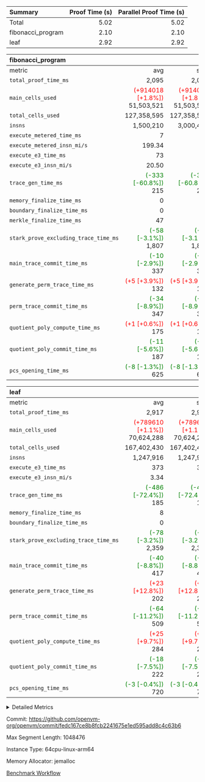 | Summary | Proof Time (s) | Parallel Proof Time (s) |
|:---|---:|---:|
| Total |  5.02 |  5.02 |
| fibonacci_program |  2.10 |  2.10 |
| leaf |  2.92 |  2.92 |


| fibonacci_program |||||
|:---|---:|---:|---:|---:|
|metric|avg|sum|max|min|
| `total_proof_time_ms ` |  2,095 |  2,095 |  2,095 |  2,095 |
| `main_cells_used     ` | <span style='color: red'>(+914018 [+1.8%])</span> 51,503,521 | <span style='color: red'>(+914018 [+1.8%])</span> 51,503,521 | <span style='color: red'>(+914018 [+1.8%])</span> 51,503,521 | <span style='color: red'>(+914018 [+1.8%])</span> 51,503,521 |
| `total_cells_used    ` |  127,358,595 |  127,358,595 |  127,358,595 |  127,358,595 |
| `insns               ` |  1,500,210 |  3,000,420 |  1,500,210 |  1,500,210 |
| `execute_metered_time_ms` |  7 | -          | -          | -          |
| `execute_metered_insn_mi/s` |  199.34 | -          |  199.34 |  199.34 |
| `execute_e3_time_ms  ` |  73 |  73 |  73 |  73 |
| `execute_e3_insn_mi/s` |  20.50 | -          |  20.50 |  20.50 |
| `trace_gen_time_ms   ` | <span style='color: green'>(-333 [-60.8%])</span> 215 | <span style='color: green'>(-333 [-60.8%])</span> 215 | <span style='color: green'>(-333 [-60.8%])</span> 215 | <span style='color: green'>(-333 [-60.8%])</span> 215 |
| `memory_finalize_time_ms` |  0 |  0 |  0 |  0 |
| `boundary_finalize_time_ms` |  0 |  0 |  0 |  0 |
| `merkle_finalize_time_ms` |  47 |  47 |  47 |  47 |
| `stark_prove_excluding_trace_time_ms` | <span style='color: green'>(-58 [-3.1%])</span> 1,807 | <span style='color: green'>(-58 [-3.1%])</span> 1,807 | <span style='color: green'>(-58 [-3.1%])</span> 1,807 | <span style='color: green'>(-58 [-3.1%])</span> 1,807 |
| `main_trace_commit_time_ms` | <span style='color: green'>(-10 [-2.9%])</span> 337 | <span style='color: green'>(-10 [-2.9%])</span> 337 | <span style='color: green'>(-10 [-2.9%])</span> 337 | <span style='color: green'>(-10 [-2.9%])</span> 337 |
| `generate_perm_trace_time_ms` | <span style='color: red'>(+5 [+3.9%])</span> 132 | <span style='color: red'>(+5 [+3.9%])</span> 132 | <span style='color: red'>(+5 [+3.9%])</span> 132 | <span style='color: red'>(+5 [+3.9%])</span> 132 |
| `perm_trace_commit_time_ms` | <span style='color: green'>(-34 [-8.9%])</span> 347 | <span style='color: green'>(-34 [-8.9%])</span> 347 | <span style='color: green'>(-34 [-8.9%])</span> 347 | <span style='color: green'>(-34 [-8.9%])</span> 347 |
| `quotient_poly_compute_time_ms` | <span style='color: red'>(+1 [+0.6%])</span> 175 | <span style='color: red'>(+1 [+0.6%])</span> 175 | <span style='color: red'>(+1 [+0.6%])</span> 175 | <span style='color: red'>(+1 [+0.6%])</span> 175 |
| `quotient_poly_commit_time_ms` | <span style='color: green'>(-11 [-5.6%])</span> 187 | <span style='color: green'>(-11 [-5.6%])</span> 187 | <span style='color: green'>(-11 [-5.6%])</span> 187 | <span style='color: green'>(-11 [-5.6%])</span> 187 |
| `pcs_opening_time_ms ` | <span style='color: green'>(-8 [-1.3%])</span> 625 | <span style='color: green'>(-8 [-1.3%])</span> 625 | <span style='color: green'>(-8 [-1.3%])</span> 625 | <span style='color: green'>(-8 [-1.3%])</span> 625 |

| leaf |||||
|:---|---:|---:|---:|---:|
|metric|avg|sum|max|min|
| `total_proof_time_ms ` |  2,917 |  2,917 |  2,917 |  2,917 |
| `main_cells_used     ` | <span style='color: red'>(+789610 [+1.1%])</span> 70,624,288 | <span style='color: red'>(+789610 [+1.1%])</span> 70,624,288 | <span style='color: red'>(+789610 [+1.1%])</span> 70,624,288 | <span style='color: red'>(+789610 [+1.1%])</span> 70,624,288 |
| `total_cells_used    ` |  167,402,430 |  167,402,430 |  167,402,430 |  167,402,430 |
| `insns               ` |  1,247,916 |  1,247,916 |  1,247,916 |  1,247,916 |
| `execute_e3_time_ms  ` |  373 |  373 |  373 |  373 |
| `execute_e3_insn_mi/s` |  3.34 | -          |  3.34 |  3.34 |
| `trace_gen_time_ms   ` | <span style='color: green'>(-486 [-72.4%])</span> 185 | <span style='color: green'>(-486 [-72.4%])</span> 185 | <span style='color: green'>(-486 [-72.4%])</span> 185 | <span style='color: green'>(-486 [-72.4%])</span> 185 |
| `memory_finalize_time_ms` |  8 |  8 |  8 |  8 |
| `boundary_finalize_time_ms` |  0 |  0 |  0 |  0 |
| `stark_prove_excluding_trace_time_ms` | <span style='color: green'>(-78 [-3.2%])</span> 2,359 | <span style='color: green'>(-78 [-3.2%])</span> 2,359 | <span style='color: green'>(-78 [-3.2%])</span> 2,359 | <span style='color: green'>(-78 [-3.2%])</span> 2,359 |
| `main_trace_commit_time_ms` | <span style='color: green'>(-40 [-8.8%])</span> 417 | <span style='color: green'>(-40 [-8.8%])</span> 417 | <span style='color: green'>(-40 [-8.8%])</span> 417 | <span style='color: green'>(-40 [-8.8%])</span> 417 |
| `generate_perm_trace_time_ms` | <span style='color: red'>(+23 [+12.8%])</span> 202 | <span style='color: red'>(+23 [+12.8%])</span> 202 | <span style='color: red'>(+23 [+12.8%])</span> 202 | <span style='color: red'>(+23 [+12.8%])</span> 202 |
| `perm_trace_commit_time_ms` | <span style='color: green'>(-64 [-11.2%])</span> 509 | <span style='color: green'>(-64 [-11.2%])</span> 509 | <span style='color: green'>(-64 [-11.2%])</span> 509 | <span style='color: green'>(-64 [-11.2%])</span> 509 |
| `quotient_poly_compute_time_ms` | <span style='color: red'>(+25 [+9.7%])</span> 284 | <span style='color: red'>(+25 [+9.7%])</span> 284 | <span style='color: red'>(+25 [+9.7%])</span> 284 | <span style='color: red'>(+25 [+9.7%])</span> 284 |
| `quotient_poly_commit_time_ms` | <span style='color: green'>(-18 [-7.5%])</span> 222 | <span style='color: green'>(-18 [-7.5%])</span> 222 | <span style='color: green'>(-18 [-7.5%])</span> 222 | <span style='color: green'>(-18 [-7.5%])</span> 222 |
| `pcs_opening_time_ms ` | <span style='color: green'>(-3 [-0.4%])</span> 720 | <span style='color: green'>(-3 [-0.4%])</span> 720 | <span style='color: green'>(-3 [-0.4%])</span> 720 | <span style='color: green'>(-3 [-0.4%])</span> 720 |



<details>
<summary>Detailed Metrics</summary>

|  | keygen_time_ms | commit_exe_time_ms | app proof_time_ms | agg_layer_time_ms |
| --- | --- | --- | --- |
|  | 47 | 5 | 2,382 | 3,975 | 

| group | single_leaf_agg_time_ms | prove_segment_time_ms | num_children | memory_to_vec_partition_time_ms | insns | fri.log_blowup | execute_metered_time_ms | execute_metered_insn_mi/s | compute_user_public_values_proof_time_ms |
| --- | --- | --- | --- | --- | --- | --- | --- | --- | --- |
| fibonacci_program |  | 2,335 |  | 6 | 1,500,210 | 1 | 7 | 199.34 | 35 | 
| leaf | 3,974 |  | 1 |  |  | 1 |  |  |  | 

| group | air_name | quotient_deg | interactions | constraints |
| --- | --- | --- | --- | --- |
| fibonacci_program | AccessAdapterAir<16> | 2 | 5 | 12 | 
| fibonacci_program | AccessAdapterAir<2> | 2 | 5 | 12 | 
| fibonacci_program | AccessAdapterAir<32> | 2 | 5 | 12 | 
| fibonacci_program | AccessAdapterAir<4> | 2 | 5 | 12 | 
| fibonacci_program | AccessAdapterAir<8> | 2 | 5 | 12 | 
| fibonacci_program | BitwiseOperationLookupAir<8> | 2 | 2 | 4 | 
| fibonacci_program | MemoryMerkleAir<8> | 2 | 4 | 39 | 
| fibonacci_program | PersistentBoundaryAir<8> | 2 | 3 | 7 | 
| fibonacci_program | PhantomAir | 2 | 3 | 5 | 
| fibonacci_program | Poseidon2PeripheryAir<BabyBearParameters>, 1> | 2 | 1 | 286 | 
| fibonacci_program | ProgramAir | 1 | 1 | 4 | 
| fibonacci_program | RangeTupleCheckerAir<2> | 1 | 1 | 4 | 
| fibonacci_program | Rv32HintStoreAir | 2 | 18 | 28 | 
| fibonacci_program | VariableRangeCheckerAir | 1 | 1 | 4 | 
| fibonacci_program | VmAirWrapper<Rv32BaseAluAdapterAir, BaseAluCoreAir<4, 8> | 2 | 20 | 37 | 
| fibonacci_program | VmAirWrapper<Rv32BaseAluAdapterAir, LessThanCoreAir<4, 8> | 2 | 18 | 40 | 
| fibonacci_program | VmAirWrapper<Rv32BaseAluAdapterAir, ShiftCoreAir<4, 8> | 2 | 24 | 91 | 
| fibonacci_program | VmAirWrapper<Rv32BranchAdapterAir, BranchEqualCoreAir<4> | 2 | 11 | 20 | 
| fibonacci_program | VmAirWrapper<Rv32BranchAdapterAir, BranchLessThanCoreAir<4, 8> | 2 | 13 | 35 | 
| fibonacci_program | VmAirWrapper<Rv32CondRdWriteAdapterAir, Rv32JalLuiCoreAir> | 2 | 10 | 18 | 
| fibonacci_program | VmAirWrapper<Rv32JalrAdapterAir, Rv32JalrCoreAir> | 2 | 16 | 20 | 
| fibonacci_program | VmAirWrapper<Rv32LoadStoreAdapterAir, LoadSignExtendCoreAir<4, 8> | 2 | 18 | 33 | 
| fibonacci_program | VmAirWrapper<Rv32LoadStoreAdapterAir, LoadStoreCoreAir<4> | 2 | 17 | 40 | 
| fibonacci_program | VmAirWrapper<Rv32MultAdapterAir, DivRemCoreAir<4, 8> | 2 | 25 | 84 | 
| fibonacci_program | VmAirWrapper<Rv32MultAdapterAir, MulHCoreAir<4, 8> | 2 | 24 | 31 | 
| fibonacci_program | VmAirWrapper<Rv32MultAdapterAir, MultiplicationCoreAir<4, 8> | 2 | 19 | 19 | 
| fibonacci_program | VmAirWrapper<Rv32RdWriteAdapterAir, Rv32AuipcCoreAir> | 2 | 12 | 14 | 
| fibonacci_program | VmConnectorAir | 2 | 5 | 11 | 
| leaf | AccessAdapterAir<2> | 2 | 5 | 12 | 
| leaf | AccessAdapterAir<4> | 2 | 5 | 12 | 
| leaf | AccessAdapterAir<8> | 2 | 5 | 12 | 
| leaf | FriReducedOpeningAir | 2 | 39 | 71 | 
| leaf | JalRangeCheckAir | 2 | 9 | 14 | 
| leaf | NativePoseidon2Air<BabyBearParameters>, 1> | 2 | 136 | 572 | 
| leaf | PhantomAir | 2 | 3 | 5 | 
| leaf | ProgramAir | 1 | 1 | 4 | 
| leaf | VariableRangeCheckerAir | 1 | 1 | 4 | 
| leaf | VmAirWrapper<AluNativeAdapterAir, FieldArithmeticCoreAir> | 2 | 15 | 27 | 
| leaf | VmAirWrapper<BranchNativeAdapterAir, BranchEqualCoreAir<1> | 2 | 11 | 25 | 
| leaf | VmAirWrapper<NativeAdapterAir<2, 0>, PublicValuesCoreAir> | 2 | 11 | 30 | 
| leaf | VmAirWrapper<NativeLoadStoreAdapterAir<1>, NativeLoadStoreCoreAir<1> | 2 | 15 | 20 | 
| leaf | VmAirWrapper<NativeLoadStoreAdapterAir<4>, NativeLoadStoreCoreAir<4> | 2 | 15 | 20 | 
| leaf | VmAirWrapper<NativeVectorizedAdapterAir<4>, FieldExtensionCoreAir> | 2 | 15 | 27 | 
| leaf | VmConnectorAir | 2 | 5 | 11 | 
| leaf | VolatileBoundaryAir | 2 | 7 | 19 | 

| group | air_name | idx | rows | prep_cols | perm_cols | main_cols | cells |
| --- | --- | --- | --- | --- | --- | --- | --- |
| leaf | AccessAdapterAir<2> | 0 | 262,144 |  | 16 | 11 | 7,077,888 | 
| leaf | AccessAdapterAir<4> | 0 | 131,072 |  | 16 | 13 | 3,801,088 | 
| leaf | AccessAdapterAir<8> | 0 | 4,096 |  | 16 | 17 | 135,168 | 
| leaf | FriReducedOpeningAir | 0 | 524,288 |  | 84 | 27 | 58,195,968 | 
| leaf | JalRangeCheckAir | 0 | 65,536 |  | 28 | 12 | 2,621,440 | 
| leaf | NativePoseidon2Air<BabyBearParameters>, 1> | 0 | 65,536 |  | 312 | 398 | 46,530,560 | 
| leaf | PhantomAir | 0 | 32,768 |  | 12 | 6 | 589,824 | 
| leaf | ProgramAir | 0 | 131,072 |  | 8 | 10 | 2,359,296 | 
| leaf | VariableRangeCheckerAir | 0 | 262,144 | 2 | 8 | 1 | 2,359,296 | 
| leaf | VmAirWrapper<AluNativeAdapterAir, FieldArithmeticCoreAir> | 0 | 1,048,576 |  | 36 | 29 | 68,157,440 | 
| leaf | VmAirWrapper<BranchNativeAdapterAir, BranchEqualCoreAir<1> | 0 | 131,072 |  | 28 | 23 | 6,684,672 | 
| leaf | VmAirWrapper<NativeAdapterAir<2, 0>, PublicValuesCoreAir> | 0 | 64 |  | 28 | 27 | 3,520 | 
| leaf | VmAirWrapper<NativeLoadStoreAdapterAir<1>, NativeLoadStoreCoreAir<1> | 0 | 524,288 |  | 40 | 21 | 31,981,568 | 
| leaf | VmAirWrapper<NativeLoadStoreAdapterAir<4>, NativeLoadStoreCoreAir<4> | 0 | 131,072 |  | 40 | 27 | 8,781,824 | 
| leaf | VmAirWrapper<NativeVectorizedAdapterAir<4>, FieldExtensionCoreAir> | 0 | 131,072 |  | 36 | 38 | 9,699,328 | 
| leaf | VmConnectorAir | 0 | 2 | 1 | 16 | 5 | 42 | 
| leaf | VolatileBoundaryAir | 0 | 131,072 |  | 20 | 12 | 4,194,304 | 

| group | air_name | segment | rows | prep_cols | perm_cols | main_cols | cells |
| --- | --- | --- | --- | --- | --- | --- | --- |
| fibonacci_program | AccessAdapterAir<8> | 0 | 128 |  | 16 | 17 | 4,224 | 
| fibonacci_program | BitwiseOperationLookupAir<8> | 0 | 65,536 | 3 | 8 | 2 | 655,360 | 
| fibonacci_program | MemoryMerkleAir<8> | 0 | 512 |  | 16 | 32 | 24,576 | 
| fibonacci_program | PersistentBoundaryAir<8> | 0 | 128 |  | 12 | 20 | 4,096 | 
| fibonacci_program | PhantomAir | 0 | 1 |  | 12 | 6 | 18 | 
| fibonacci_program | Poseidon2PeripheryAir<BabyBearParameters>, 1> | 0 | 256 |  | 8 | 300 | 78,848 | 
| fibonacci_program | ProgramAir | 0 | 8,192 |  | 8 | 10 | 147,456 | 
| fibonacci_program | RangeTupleCheckerAir<2> | 0 | 524,288 | 2 | 8 | 1 | 4,718,592 | 
| fibonacci_program | Rv32HintStoreAir | 0 | 4 |  | 44 | 32 | 304 | 
| fibonacci_program | VariableRangeCheckerAir | 0 | 262,144 | 2 | 8 | 1 | 2,359,296 | 
| fibonacci_program | VmAirWrapper<Rv32BaseAluAdapterAir, BaseAluCoreAir<4, 8> | 0 | 1,048,576 |  | 52 | 36 | 92,274,688 | 
| fibonacci_program | VmAirWrapper<Rv32BaseAluAdapterAir, LessThanCoreAir<4, 8> | 0 | 524,288 |  | 40 | 37 | 40,370,176 | 
| fibonacci_program | VmAirWrapper<Rv32BranchAdapterAir, BranchEqualCoreAir<4> | 0 | 262,144 |  | 28 | 26 | 14,155,776 | 
| fibonacci_program | VmAirWrapper<Rv32BranchAdapterAir, BranchLessThanCoreAir<4, 8> | 0 | 8 |  | 32 | 32 | 512 | 
| fibonacci_program | VmAirWrapper<Rv32CondRdWriteAdapterAir, Rv32JalLuiCoreAir> | 0 | 131,072 |  | 28 | 18 | 6,029,312 | 
| fibonacci_program | VmAirWrapper<Rv32JalrAdapterAir, Rv32JalrCoreAir> | 0 | 16 |  | 36 | 28 | 1,024 | 
| fibonacci_program | VmAirWrapper<Rv32LoadStoreAdapterAir, LoadStoreCoreAir<4> | 0 | 128 |  | 52 | 41 | 11,904 | 
| fibonacci_program | VmAirWrapper<Rv32RdWriteAdapterAir, Rv32AuipcCoreAir> | 0 | 16 |  | 28 | 20 | 768 | 
| fibonacci_program | VmConnectorAir | 0 | 2 | 1 | 16 | 5 | 42 | 

| group | idx | trace_gen_time_ms | total_proof_time_ms | total_cells_used | total_cells | system_trace_gen_time_ms | stark_prove_excluding_trace_time_ms | single_trace_gen_time_ms | quotient_poly_compute_time_ms | quotient_poly_commit_time_ms | perm_trace_commit_time_ms | pcs_opening_time_ms | memory_finalize_time_ms | main_trace_commit_time_ms | main_cells_used | insns | generate_perm_trace_time_ms | execute_e3_time_ms | execute_e3_insn_mi/s | boundary_finalize_time_ms |
| --- | --- | --- | --- | --- | --- | --- | --- | --- | --- | --- | --- | --- | --- | --- | --- | --- | --- | --- | --- | --- |
| leaf | 0 | 185 | 2,917 | 167,402,430 | 253,173,226 | 184 | 2,359 | 2 | 284 | 222 | 509 | 720 | 8 | 417 | 70,624,288 | 1,247,916 | 202 | 373 | 3.34 | 0 | 

| group | idx | trace_height_constraint | weighted_sum | threshold |
| --- | --- | --- | --- | --- |
| leaf | 0 | 0 | 5,439,620 | 2,013,265,921 | 
| leaf | 0 | 1 | 26,751,232 | 2,013,265,921 | 
| leaf | 0 | 2 | 2,719,810 | 2,013,265,921 | 
| leaf | 0 | 3 | 26,878,212 | 2,013,265,921 | 
| leaf | 0 | 4 | 131,072 | 2,013,265,921 | 
| leaf | 0 | 5 | 62,313,162 | 2,013,265,921 | 

| group | segment | trace_gen_time_ms | total_proof_time_ms | total_cells_used | total_cells | system_trace_gen_time_ms | stark_prove_excluding_trace_time_ms | single_trace_gen_time_ms | quotient_poly_compute_time_ms | quotient_poly_commit_time_ms | perm_trace_commit_time_ms | pcs_opening_time_ms | merkle_finalize_time_ms | memory_to_vec_partition_time_ms | memory_finalize_time_ms | main_trace_commit_time_ms | main_cells_used | insns | generate_perm_trace_time_ms | execute_e3_time_ms | execute_e3_insn_mi/s | boundary_finalize_time_ms |
| --- | --- | --- | --- | --- | --- | --- | --- | --- | --- | --- | --- | --- | --- | --- | --- | --- | --- | --- | --- | --- | --- | --- |
| fibonacci_program | 0 | 215 | 2,095 | 127,358,595 | 160,836,972 | 215 | 1,807 | 2 | 175 | 187 | 347 | 625 | 47 | 8 | 0 | 337 | 51,503,521 | 1,500,210 | 132 | 73 | 20.50 | 0 | 

| group | segment | trace_height_constraint | weighted_sum | threshold |
| --- | --- | --- | --- | --- |
| fibonacci_program | 0 | 0 | 3,932,510 | 2,013,265,921 | 
| fibonacci_program | 0 | 1 | 10,749,336 | 2,013,265,921 | 
| fibonacci_program | 0 | 2 | 1,966,255 | 2,013,265,921 | 
| fibonacci_program | 0 | 3 | 10,749,404 | 2,013,265,921 | 
| fibonacci_program | 0 | 4 | 1,664 | 2,013,265,921 | 
| fibonacci_program | 0 | 5 | 640 | 2,013,265,921 | 
| fibonacci_program | 0 | 6 | 7,209,084 | 2,013,265,921 | 
| fibonacci_program | 0 | 7 |  | 2,013,265,921 | 
| fibonacci_program | 0 | 8 | 35,534,845 | 2,013,265,921 | 

</details>


Commit: https://github.com/openvm-org/openvm/commit/fedc167ce8b8fcb2241675e1ed595add8c4c63b6

Max Segment Length: 1048476

Instance Type: 64cpu-linux-arm64

Memory Allocator: jemalloc

[Benchmark Workflow](https://github.com/openvm-org/openvm/actions/runs/16757381692)
